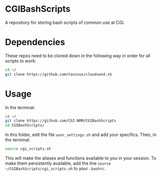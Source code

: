 # CGIBashScripts
A repository for storing bash scripts of common use at CGI.

# Dependencies
These repos need to be cloned down in the following way in order for all scripts to work:
```bash
cd ~/
git clone https://github.com/tavinus/cloudsend.sh
```

# Usage
In the terminal:
```bash
cd ~/
git clone https://github.com/CGI-NRM/CGIBashScripts
cd CGIBashScripts/
```
In this folder, edit the file `user_settings.sh` and add your specifics. Then, in the terminal:
```bash
source cgi_scripts.sh
```
This will make the aliases and functions available to you in your session. To make them persistently available, add the line `source ~/CGIBashScripts/cgi_scripts.sh` to your `.bashrc`.
